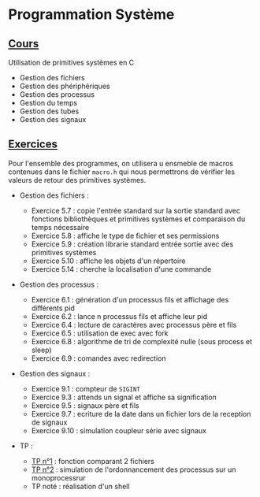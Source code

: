 # Programmation Système
## [Cours]((https://pdagog.gitlab.io/ens/cours-ps.pdf))
Utilisation de primitives systèmes en C

- Gestion des fichiers
- Gestion des phériphériques
- Gestion des processus
- Gestion du temps
- Gestion des tubes
- Gestion des signaux

## [Exercices](https://pdagog.gitlab.io/ens/exercices.pdf)

Pour l'ensemble des programmes, on utilisera u ensmeble de macros contenues dans le fichier `macro.h` qui nous permettrons de vérifier les valeurs de retour des primitives systèmes.

- Gestion des fichiers :
    - Exercice 5.7 : copie l'entrée standard sur la sortie standard avec fonctions bibliothèques et primitives systèmes et comparaison du temps nécessaire
    - Exercice 5.8 : affiche le type de fichier et ses permissions
    - Exercice 5.9 :  création librarie standard entrée sortie avec des primitives systèmes
    - Exercice 5.10 : affiche les objets d'un répertoire
    - Exercice 5.14 : cherche la localisation d'une commande

- Gestion des processus :
    - Exercice 6.1 : génération d'un processus fils et affichage des différents pid
    - Exercice 6.2 : lance n processus fils et affiche leur pid
    - Exercice 6.4 : lecture de caractères avec processus père et fils
    - Exercice 6.5 : utilisation de exec avec fork
    - Exercice 6.8 : algorithme de tri de complexité nulle (sous process et sleep)
    - Exercice 6.9 : comandes avec redirection

- Gestion des signaux :
    - Exercice 9.1 : compteur de `SIGINT`
    - Exercice 9.3 : attends un signal et affiche sa signification
    - Exercice 9.5 : signaux père et fils
    - Exercice 9.7 : ecriture de la date dans un fichier lors de la reception de signaux
    - Exercice 9.10 : simulation coupleur série avec signaux

- TP : 
    - [TP n°1](https://moodle.unistra.fr/pluginfile.php/1010991/mod_resource/content/3/tp1.pdf) : fonction comparant 2 fichiers
    - [TP n°2](https://moodle.unistra.fr/pluginfile.php/1087930/mod_resource/content/3/tp2.pdf) : simulation de l'ordonnancement des processus sur un monoprocessrur
    - TP noté : réalisation d'un shell